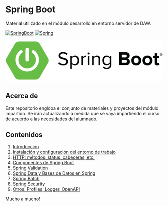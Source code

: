 # Spring Boot

Material utilizado en el módulo desarrollo en entorno servidor de DAW.

[![SpringBoot](https://img.shields.io/badge/Code-SpringBoot-%2342b983)](https://spring.io/projects/spring-boot)
[![Spring](https://img.shields.io/badge/Code-Spring%20Java-green)](https://spring.io)

![logo](assets/springboot.png)


## Acerca de
Este repositorio engloba el conjunto de materiales y proyectos del módulo impartido. Se irán actualizando a medida que se vaya impartiendo el curso de acuerdo a las necesidades del alumnado.

## Contenidos

1. [Introducción](docs/01-introduccion/README.md)
2. [Instalación y configuración del entorno de trabajo](docs/02-instalacion/README.md)
3. [HTTP: métodos, status, cabeceras, etc.](docs/03-api_rest/README.md)
4. [Componentes de Spring Boot](docs/04-componentes/README.md)
5. [Spring Validation](docs/05-springvalidation/README.md)
6. [Spring Data y Bases de Datos en Spring](docs/06-springdata/README.md)
7. [Spring Batch](docs/07-springbatch/README.md)
8. [Spring Security](docs/08-springbatch/README.md)
9. [Otros: Profiles, Logger, OpenAPI](docs/09-otros/README.md)

Mucho a mucho!